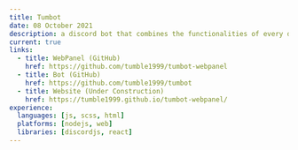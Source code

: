 ```yaml
---
title: Tumbot
date: 08 October 2021
description: a discord bot that combines the functionalities of every discord bot I've ever made, as well as having a web front end where you can manage what features a server has.
current: true
links:
  - title: WebPanel (GitHub)
    href: https://github.com/tumble1999/tumbot-webpanel
  - title: Bot (GitHub)
    href: https://github.com/tumble1999/tumbot
  - title: Website (Under Construction)
    href: https://tumble1999.github.io/tumbot-webpanel/
experience:
  languages: [js, scss, html]
  platforms: [nodejs, web]
  libraries: [discordjs, react]
---
```

